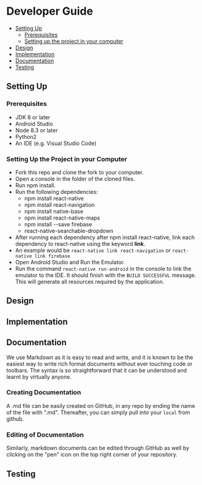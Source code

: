 # Developer Guide

* [Setting Up](#setting-up)
  * [Prerequisites](#prerequisites)
  * [Setting up the project in your computer](#setting-up-the-project-in-your-computer)
* [Design](#design)
* [Implementation](#implementation)
* [Documentation](#documentation)
* [Testing](#testing)

## Setting Up  
### Prerequisites  
* JDK 8 or later
* Android Studio
* Node 8.3 or later
* Python2
* An IDE (e.g. Visual Studio Code)
### Setting Up the Project in your Computer
* Fork this repo and clone the fork to your computer.
* Open a console in the folder of the cloned files.
* Run npm install.
* Run the following dependencies:
  * npm install react-native
  * npm install react-navigation
  * npm install native-base
  * npm install react-native-maps
  * npm install --save firebase
  * react-native-searchable-dropdown
* After running each dependency after npm install react-native, link each dependency to react-native using the keyword **link**.
* An example would be `react-native link react-navigation` or `react-native link firebase`
* Open Android Studio and Run the Emulator.
* Run the command `react-native run-android` in the console to link the emulator to the IDE. It should finish with the `BUILD SUCCESSFUL` message. This will generate all resources required by the application.

## Design

## Implementation

## Documentation
We use Markdown as it is easy to read and write, and it is known to be the easiest way to write rich format documents without ever touching code or toolbars. The syntax is so straightforward that it can be understood and learnt by virtually anyone.

### Creating Documentation
A .md file can be easily created on GitHub, in any repo by ending the name of the file with ".md". 
Thereafter, you can simply pull into your `local` from github.

### Editing of Documentation
Similarly, markdown documents can be edited through GitHub as well by clicking on the "pen" icon on the top right corner of your repository.  

## Testing

